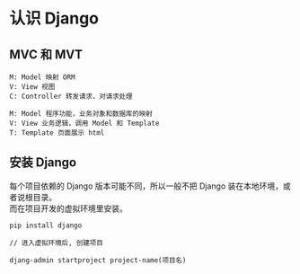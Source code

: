 # 认识 Django

## MVC 和 MVT

```
M: Model 映射 ORM
V: View 视图
C: Controller 转发请求，对请求处理

M: Model 程序功能，业务对象和数据库的映射
V: View 业务逻辑，调用 Model 和 Template
T: Template 页面展示 html
```

## 安装 Django

每个项目依赖的 Django 版本可能不同，所以一般不把 Django 装在本地环境，或者说根目录。  
而在项目开发的虚拟环境里安装。

```shell
pip install django

// 进入虚拟环境后, 创建项目

djang-admin startproject project-name(项目名)
```
